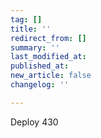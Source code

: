 ```yaml
---
tag: []
title: ''
redirect_from: []
summary: ''
last_modified_at: 
published_at: 
new_article: false
changelog: ''

---
```

Deploy 430